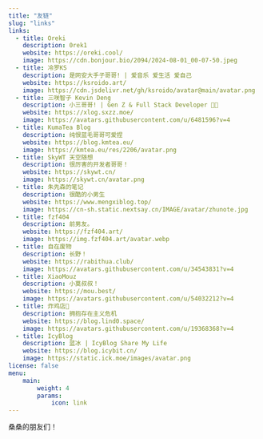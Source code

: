 ```yaml
---
title: "友链"
slug: "links"
links:
  - title: Oreki
    description: 0rek1
    website: https://oreki.cool/
    image: https://cdn.bonjour.bio/2094/2024-08-01_00-07-50.jpeg
  - title: 冷罗KS
    description: 是网安大手子哥哥! | 爱音乐 爱生活 爱自己
    website: https://ksroido.art/
    image: https://cdn.jsdelivr.net/gh/ksroido/avatar@main/avatar.png
  - title: 三咲智子 Kevin Deng
    description: 小三哥哥! | Gen Z & Full Stack Developer 🏳️‍🌈
    website: https://xlog.sxzz.moe/
    image: https://avatars.githubusercontent.com/u/6481596?v=4
  - title: KumaTea Blog
    description: 纯恨蓝毛哥哥可爱捏
    website: https://blog.kmtea.eu/
    image: https://kmtea.eu/res/2206/avatar.png
  - title: SkyWT 天空随想
    description: 很厉害的开发者哥哥！
    website: https://skywt.cn/
    image: https://skywt.cn/avatar.png
  - title: 朱先森的笔记
    description: 很酷的小男生
    website: https://www.mengxiblog.top/
    image: https://cn-sh.static.nextsay.cn/IMAGE/avatar/zhunote.jpg
  - title: fzf404
    description: 前男友。
    website: https://fzf404.art/
    image: https://img.fzf404.art/avatar.webp
  - title: 自在废物
    description: 长野！
    website: https://rabithua.club/
    image: https://avatars.githubusercontent.com/u/34543831?v=4
  - title: XiaoMouz
    description: 小莫叔叔！
    website: https://mou.best/
    image: https://avatars.githubusercontent.com/u/54032212?v=4
  - title: 炸鸡店🍗
    description: 拥抱存在主义危机
    website: https://blog.lind0.space/
    image: https://avatars.githubusercontent.com/u/19368368?v=4
  - title: IcyBlog
    description: 蓝冰 | IcyBlog Share My Life
    website: https://blog.icybit.cn/
    image: https://static.ick.moe/images/avatar.png
license: false
menu:
    main: 
        weight: 4
        params:
            icon: link
---
```


桑桑的朋友们！